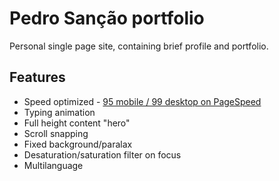 # Pedro Sanção portfolio

Personal single page site, containing brief profile and portfolio.

## Features

- Speed optimized - [95 mobile / 99 desktop on PageSpeed][pagespeed]
- Typing animation
- Full height content "hero"
- Scroll snapping
- Fixed background/paralax
- Desaturation/saturation filter on focus
- Multilanguage

[pagespeed]: https://developers.google.com/speed/pagespeed/insights/?hl=pt-BR&url=https%3A%2F%2Fpedrosancao.github.io%2Fen%2F&tab=desktop